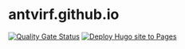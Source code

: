 # antvirf.github.io

[![Quality Gate Status](https://sonarcloud.io/api/project_badges/measure?project=Antvirf_antvirf.github.io&metric=alert_status)](https://sonarcloud.io/summary/new_code?id=Antvirf_antvirf.github.io)
[![Deploy Hugo site to Pages](https://github.com/Antvirf/antvirf.github.io/actions/workflows/gh-pages.yaml/badge.svg)](https://github.com/Antvirf/antvirf.github.io/actions/workflows/gh-pages.yaml)